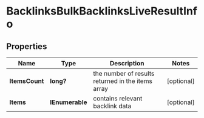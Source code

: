 # BacklinksBulkBacklinksLiveResultInfo


## Properties

| Name | Type | Description | Notes |
|------------ | ------------- | ------------- | -------------|
**ItemsCount** | **long?** | the number of results returned in the items array |[optional]|
**Items** | **IEnumerable<BacklinksBulkBacklinksLiveItem>** | contains relevant backlink data |[optional]|